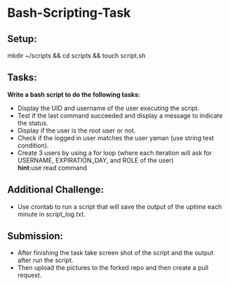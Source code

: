 # Bash-Scripting-Task


## Setup:

mkdir ~/scripts && cd scripts && touch script.sh


## Tasks:

**Write a bash script to do the following tasks:**

- Display the UID and username of the user executing the script.
- Test if the last command succeeded and display a message to indicate the status.
- Display if the user is the root user or not.
- Check if the logged in user matches the user yaman (use string test condition).
- Create 3 users by using a for loop (where each iteration will ask for USERNAME,
EXPIRATION_DAY, and ROLE of the user) <br/> **hint**:use read command 

## Additional Challenge:

- Use crontab to run a script that will save the output of the uptime each minute in script_log.txt.

## Submission:

- After finishing the task take screen shot of the script and the output after run the script.
- Then upload the pictures to the forked repo and then create a pull request.
